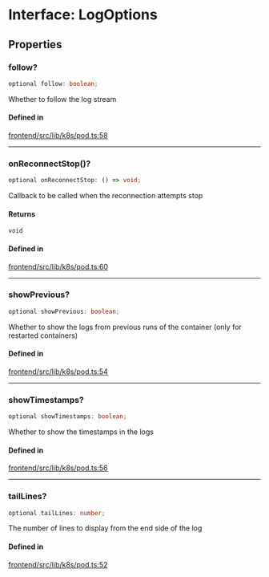 # Interface: LogOptions

## Properties

### follow?

```ts
optional follow: boolean;
```

Whether to follow the log stream

#### Defined in

[frontend/src/lib/k8s/pod.ts:58](https://github.com/headlamp-k8s/headlamp/blob/2481a1c9f2b4a69a9320466e7a455215b14b97b0/frontend/src/lib/k8s/pod.ts#L58)

***

### onReconnectStop()?

```ts
optional onReconnectStop: () => void;
```

Callback to be called when the reconnection attempts stop

#### Returns

`void`

#### Defined in

[frontend/src/lib/k8s/pod.ts:60](https://github.com/headlamp-k8s/headlamp/blob/2481a1c9f2b4a69a9320466e7a455215b14b97b0/frontend/src/lib/k8s/pod.ts#L60)

***

### showPrevious?

```ts
optional showPrevious: boolean;
```

Whether to show the logs from previous runs of the container (only for restarted containers)

#### Defined in

[frontend/src/lib/k8s/pod.ts:54](https://github.com/headlamp-k8s/headlamp/blob/2481a1c9f2b4a69a9320466e7a455215b14b97b0/frontend/src/lib/k8s/pod.ts#L54)

***

### showTimestamps?

```ts
optional showTimestamps: boolean;
```

Whether to show the timestamps in the logs

#### Defined in

[frontend/src/lib/k8s/pod.ts:56](https://github.com/headlamp-k8s/headlamp/blob/2481a1c9f2b4a69a9320466e7a455215b14b97b0/frontend/src/lib/k8s/pod.ts#L56)

***

### tailLines?

```ts
optional tailLines: number;
```

The number of lines to display from the end side of the log

#### Defined in

[frontend/src/lib/k8s/pod.ts:52](https://github.com/headlamp-k8s/headlamp/blob/2481a1c9f2b4a69a9320466e7a455215b14b97b0/frontend/src/lib/k8s/pod.ts#L52)
